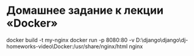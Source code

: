 # Домашнее задание к лекции «Docker»
docker build -t my-nginx
docker run -p 8080:80 -v D:\\django\\django\\dj-homeworks-video\\Docker:/usr/share/nginx/html nginx
